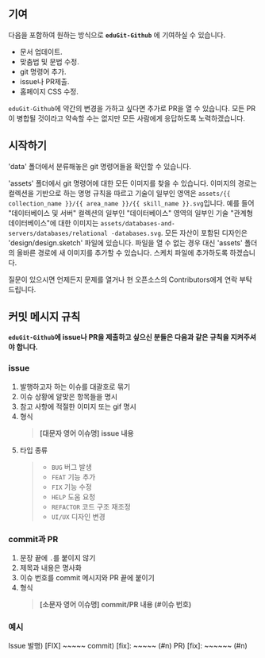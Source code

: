 ## 기여

다음을 포함하여 원하는 방식으로 **`eduGit-Github`** 에 기여하실 수 있습니다.

- 문서 업데이트.
- 맞춤법 및 문법 수정.
- git 명령어 추가.
- issue나 PR제출.
- 홈페이지 CSS 수정.

`eduGit-Github`에 약간의 변경을 가하고 싶다면 추가로 PR을 열 수 있습니다.
모든 PR이 병합될 것이라고 약속할 수는 없지만 모든 사람에게 응답하도록 노력하겠습니다.

## 시작하기

'data' 폴더에서 분류해놓은 git 명령어들을 확인할 수 있습니다.

'assets' 폴더에서 git 명령어에 대한 모든 이미지를 찾을 수 있습니다. 이미지의 경로는 컬렉션을 기반으로 하는 명명 규칙을 따르고 기술이 일부인 영역은 `assets/{{ collection_name }}/{{ area_name }}/{{ skill_name }}.svg`입니다. 예를 들어 "데이터베이스 및 서버" 컬렉션의 일부인 "데이터베이스" 영역의 일부인 기술 "관계형 데이터베이스"에 대한 이미지는 `assets/databases-and-servers/databases/relational -databases.svg`. 모든 자산이 포함된 디자인은 'design/design.sketch' 파일에 있습니다. 파일을 열 수 없는 경우 대신 'assets' 폴더의 올바른 경로에 새 이미지를 추가할 수 있습니다. 스케치 파일에 추가하도록 하겠습니다.

질문이 있으시면 언제든지 문제를 열거나 현 오픈소스의 Contributors에게 연락 부탁드립니다.

## 커밋 메시지 규칙

**`eduGit-Github`에 issue나 PR을 제출하고 싶으신 분들은 다음과 같은 규칙을 지켜주셔야 합니다.**

### issue

1. 발행하고자 하는 이슈를 대괄호로 묶기
2. 이슈 상황에 알맞은 항목들을 명시
3. 참고 사항에 적절한 이미지 또는 gif 명시
4. 형식
   > **[대문자 영어 이슈명] issue 내용**
5. 타입 종류
   > - `BUG` 버그 발생
   > - `FEAT` 기능 추가
   > - `FIX` 기능 수정
   > - `HELP` 도움 요청
   > - `REFACTOR` 코드 구조 재조정
   > - `UI/UX` 디자인 변경

### commit과 PR

1. 문장 끝에 `.`를 붙이지 않기
2. 제목과 내용은 명사화
3. 이슈 번호를 commit 메시지와 PR 끝에 붙이기
4. 형식
   > **[소문자 영어 이슈명] commit/PR 내용 (#이슈 번호)**

### 예시

Issue 발행) [FIX] ~~~~~
commit) [fix]: ~~~~~ (#n)
PR) [fix]: ~~~~~~ (#n)
